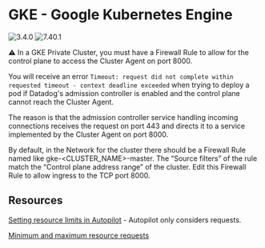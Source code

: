 # GKE - Google Kubernetes Engine

![3.4.0](https://img.shields.io/badge/Datadog%20chart-3.40-632ca6?labelColor=f0f0f0&logo=Helm&logoColor=0f1689)
![7.40.1](https://img.shields.io/badge/Agent-7.40.1-632ca6?&labelColor=f0f0f0&logo=Datadog&logoColor=632ca6)

:warning: In a GKE Private Cluster, you must have a Firewall Rule to allow for the control plane to access the Cluster Agent on port 8000.

You will receive an error `Timeout: request did not complete within requested timeout - context deadline exceeded` when trying to deploy a pod if Datadog's admission controller is enabled and the control plane cannot reach the Cluster Agent.

The reason is that the admission controller service handling incoming connections receives the request on port 443 and directs it to a service implemented by the Cluster Agent on port 8000.

By default, in the Network for the cluster there should be a Firewall Rule named like gke-<CLUSTER_NAME>-master. The “Source filters” of the rule match the “Control plane address range” of the cluster. Edit this Firewall Rule to allow ingress to the TCP port 8000.

## Resources

[Setting resource limits in Autopilot](https://cloud.google.com/kubernetes-engine/docs/concepts/autopilot-resource-requests#resource-limits) - Autopilot only considers requests.

[Minimum and maximum resource requests](https://cloud.google.com/kubernetes-engine/docs/concepts/autopilot-resource-requests#min-max-requests)
